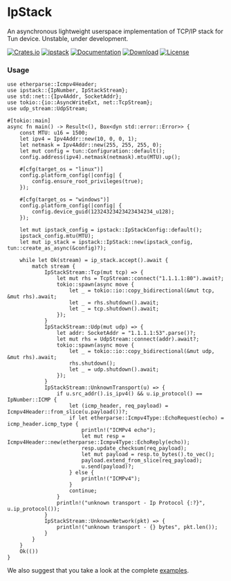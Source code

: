 IpStack
=======

An asynchronous lightweight userspace implementation of TCP/IP stack for Tun device.
Unstable, under development.

[![Crates.io](https://img.shields.io/crates/v/ipstack.svg)](https://crates.io/crates/ipstack)
[![ipstack](https://docs.rs/ipstack/badge.svg)](https://docs.rs/ipstack)
[![Documentation](https://img.shields.io/badge/docs-release-brightgreen.svg?style=flat)](https://docs.rs/ipstack)
[![Download](https://img.shields.io/crates/d/ipstack.svg)](https://crates.io/crates/ipstack)
[![License](https://img.shields.io/crates/l/ipstack.svg?style=flat)](https://github.com/narrowlink/ipstack/blob/main/LICENSE)

### Usage

```rust, no_run
use etherparse::Icmpv4Header;
use ipstack::{IpNumber, IpStackStream};
use std::net::{Ipv4Addr, SocketAddr};
use tokio::{io::AsyncWriteExt, net::TcpStream};
use udp_stream::UdpStream;

#[tokio::main]
async fn main() -> Result<(), Box<dyn std::error::Error>> {
    const MTU: u16 = 1500;
    let ipv4 = Ipv4Addr::new(10, 0, 0, 1);
    let netmask = Ipv4Addr::new(255, 255, 255, 0);
    let mut config = tun::Configuration::default();
    config.address(ipv4).netmask(netmask).mtu(MTU).up();

    #[cfg(target_os = "linux")]
    config.platform_config(|config| {
        config.ensure_root_privileges(true);
    });

    #[cfg(target_os = "windows")]
    config.platform_config(|config| {
        config.device_guid(12324323423423434234_u128);
    });

    let mut ipstack_config = ipstack::IpStackConfig::default();
    ipstack_config.mtu(MTU);
    let mut ip_stack = ipstack::IpStack::new(ipstack_config, tun::create_as_async(&config)?);

    while let Ok(stream) = ip_stack.accept().await {
        match stream {
            IpStackStream::Tcp(mut tcp) => {
                let mut rhs = TcpStream::connect("1.1.1.1:80").await?;
                tokio::spawn(async move {
                    let _ = tokio::io::copy_bidirectional(&mut tcp, &mut rhs).await;
                    let _ = rhs.shutdown().await;
                    let _ = tcp.shutdown().await;
                });
            }
            IpStackStream::Udp(mut udp) => {
                let addr: SocketAddr = "1.1.1.1:53".parse()?;
                let mut rhs = UdpStream::connect(addr).await?;
                tokio::spawn(async move {
                    let _ = tokio::io::copy_bidirectional(&mut udp, &mut rhs).await;
                    rhs.shutdown();
                    let _ = udp.shutdown().await;
                });
            }
            IpStackStream::UnknownTransport(u) => {
                if u.src_addr().is_ipv4() && u.ip_protocol() == IpNumber::ICMP {
                    let (icmp_header, req_payload) = Icmpv4Header::from_slice(u.payload())?;
                    if let etherparse::Icmpv4Type::EchoRequest(echo) = icmp_header.icmp_type {
                        println!("ICMPv4 echo");
                        let mut resp = Icmpv4Header::new(etherparse::Icmpv4Type::EchoReply(echo));
                        resp.update_checksum(req_payload);
                        let mut payload = resp.to_bytes().to_vec();
                        payload.extend_from_slice(req_payload);
                        u.send(payload)?;
                    } else {
                        println!("ICMPv4");
                    }
                    continue;
                }
                println!("unknown transport - Ip Protocol {:?}", u.ip_protocol());
            }
            IpStackStream::UnknownNetwork(pkt) => {
                println!("unknown transport - {} bytes", pkt.len());
            }
        }
    }
    Ok(())
}
```

We also suggest that you take a look at the complete [examples](./examples).
